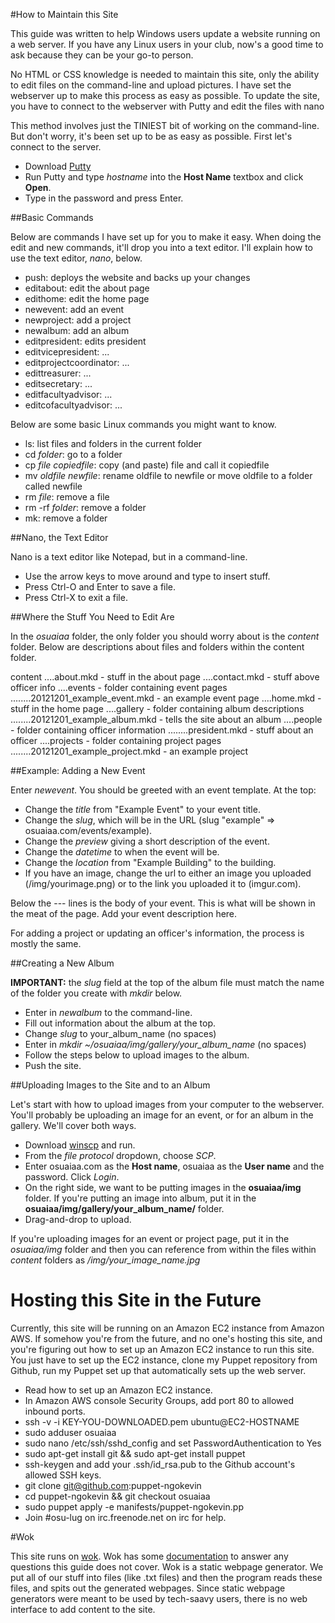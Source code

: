 #How to Maintain this Site

This guide was written to help Windows users update a website running on a
web server. If you have any Linux users in your club, now's a good time to ask
because they can be your go-to person.

No HTML or CSS knowledge is needed to maintain this site, only the ability to
edit files on the command-line and upload pictures. I have set the webserver up
to make this process as easy as possible. To update the site, you have to
connect to the webserver with Putty and edit the files with nano

This method involves just the TINIEST bit of working on the command-line. But
don't worry, it's been set up to be as easy as possible. First let's connect to
the server.

- Download [Putty](http://http://the.earth.li/~sgtatham/putty/latest/x86/putty.exe)
- Run Putty and type *hostname* into the **Host Name** textbox and click **Open**.
- Type in the password and press Enter.

##Basic Commands

Below are commands I have set up for you to make it easy. When doing the edit
and new commands, it'll drop you into a text editor. I'll explain how to use
the text editor, *nano*, below.

- push: deploys the website and backs up your changes
- editabout: edit the about page
- edithome: edit the home page
- newevent: add an event
- newproject: add a project
- newalbum: add an album
- editpresident: edits president
- editvicepresident: ...
- editprojectcoordinator: ...
- edittreasurer: ...
- editsecretary: ...
- editfacultyadvisor: ...
- editcofacultyadvisor: ...

Below are some basic Linux commands you might want to know.

- ls: list files and folders in the current folder
- cd *folder*: go to a folder
- cp *file* *copiedfile*: copy (and paste) file and call it copiedfile
- mv *oldfile* *newfile*: rename oldfile to newfile or move oldfile to a folder
  called newfile
- rm *file*: remove a file
- rm -rf *folder*: remove a folder
- mk: remove a folder

##Nano, the Text Editor

Nano is a text editor like Notepad, but in a command-line.

- Use the arrow keys to move around and type to insert stuff.
- Press Ctrl-O and Enter to save a file.
- Press Ctrl-X to exit a file.

##Where the Stuff You Need to Edit Are

In the *osuaiaa* folder, the only folder you should worry about is the
*content* folder. Below are descriptions about files and folders within the
content folder.

content
....about.mkd - stuff in the about page
....contact.mkd - stuff above officer info
....events - folder containing event pages
........20121201_example_event.mkd - an example event page
....home.mkd - stuff in the home page
....gallery - folder containing album descriptions
........20121201_example_album.mkd - tells the site about an album
....people - folder containing officer information
........president.mkd - stuff about an officer
....projects - folder containing project pages
........20121201_example_project.mkd - an example project

##Example: Adding a New Event

Enter *newevent*. You should be greeted with an event template. At the top:

- Change the *title* from "Example Event" to your event title.
- Change the *slug*, which will be in the URL (slug "example" =>
  osuaiaa.com/events/example).
- Change the *preview* giving a short description of the event.
- Change the *datetime* to when the event will be.
- Change the *location* from "Example Building" to the building.
- If you have an image, change the url to either an image you uploaded
  (/img/yourimage.png) or to the link you uploaded it to (imgur.com).

Below the --- lines is the body of your event. This is what will be shown in
the meat of the page. Add your event description here.

For adding a project or updating an officer's information, the process is
mostly the same.

##Creating a New Album

**IMPORTANT:** the *slug* field at the top of the album file must match the name of
the folder you create with *mkdir* below.

- Enter in *newalbum* to the command-line.
- Fill out information about the album at the top.
- Change *slug* to your\_album\_name (no spaces)
- Enter in *mkdir ~/osuaiaa/img/gallery/your\_album\_name* (no spaces)
- Follow the steps below to upload images to the album.
- Push the site.

##Uploading Images to the Site and to an Album

Let's start with how to upload images from your computer to the webserver.
You'll probably be uploading an image for an event, or for an album in the
gallery. We'll cover both ways.

- Download [winscp](http://winscp.net/download/winscp511.zip) and run.
- From the *file protocol* dropdown, choose *SCP*.
- Enter osuaiaa.com as the **Host name**, osuaiaa as the **User name** and the
  password. Click *Login*.
- On the right side, we want to be putting images in the **osuaiaa/img**
  folder. If you're putting an image into album, put it in the
  **osuaiaa/img/gallery/your_album_name/** folder.
- Drag-and-drop to upload.

If you're uploading images for an event or project page, put it in the
*osuaiaa/img* folder and then you can reference from within the files within
*content* folders as */img/your_image_name.jpg*

# Hosting this Site in the Future

Currently, this site will be running on an Amazon EC2 instance from Amazon AWS.
If somehow you're from the future, and no one's hosting this site, and you're
figuring out how to set up an Amazon EC2 instance to run this site. You just
have to set up the EC2 instance, clone my Puppet repository from Github, run my
Puppet set up that automatically sets up the web server.

- Read how to set up an Amazon EC2 instance.
- In Amazon AWS console Security Groups, add port 80 to allowed inbound ports.
- ssh -v -i KEY-YOU-DOWNLOADED.pem ubuntu@EC2-HOSTNAME
- sudo adduser osuaiaa
- sudo nano /etc/ssh/sshd\_config and set PasswordAuthentication to Yes
- sudo apt-get install git && sudo apt-get install puppet
- ssh-keygen and add your .ssh/id\_rsa.pub to the Github account's allowed SSH keys.
- git clone git@github.com:puppet-ngokevin
- cd puppet-ngokevin && git checkout osuaiaa
- sudo puppet apply -e manifests/puppet-ngokevin.pp
- Join #osu-lug on irc.freenode.net on irc for help.

#Wok

This site runs on [wok](http://wok.mytmhon.com). Wok has some
[documentation](http://wok.mythmon.com/docs/urls) to answer any questions this
guide does not cover. Wok is a static webpage generator. We put all of our
stuff into files (like .txt files) and then the program reads these files, and
spits out the generated webpages. Since static webpage generators were meant to
be used by tech-saavy users, there is no web interface to add content to the
site.

